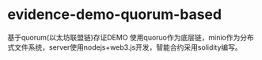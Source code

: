 # evidence-demo-quorum-based
基于quorum(以太坊联盟链)存证DEMO
使用quoruo作为底层链，minio作为分布式文件系统，server使用nodejs+web3.js开发，智能合约采用solidity编写。
